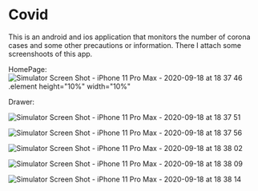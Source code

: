 # Covid

This is an android and ios application that monitors the number of corona cases and some other precautions or information.
There I attach some screenshoots of this app.

HomePage:
![Simulator Screen Shot - iPhone 11 Pro Max - 2020-09-18 at 18 37 46](https://user-images.githubusercontent.com/55773576/93603966-2f4f3f00-f9de-11ea-8405-b633c4643425.png).element height="10%" width="10%"

Drawer:

![Simulator Screen Shot - iPhone 11 Pro Max - 2020-09-18 at 18 37 51](https://user-images.githubusercontent.com/55773576/93603977-32e2c600-f9de-11ea-9555-59666bd41b1c.png)

![Simulator Screen Shot - iPhone 11 Pro Max - 2020-09-18 at 18 37 56](https://user-images.githubusercontent.com/55773576/93603982-3413f300-f9de-11ea-9d3e-aabbc82f1698.png)


![Simulator Screen Shot - iPhone 11 Pro Max - 2020-09-18 at 18 38 02](https://user-images.githubusercontent.com/55773576/93603984-34ac8980-f9de-11ea-9058-e9df5ecb9092.png)


![Simulator Screen Shot - iPhone 11 Pro Max - 2020-09-18 at 18 38 09](https://user-images.githubusercontent.com/55773576/93603987-35452000-f9de-11ea-883e-f9f3d9f4fa5a.png)


![Simulator Screen Shot - iPhone 11 Pro Max - 2020-09-18 at 18 38 14](https://user-images.githubusercontent.com/55773576/93603991-35ddb680-f9de-11ea-8783-645397ff74c2.png)

